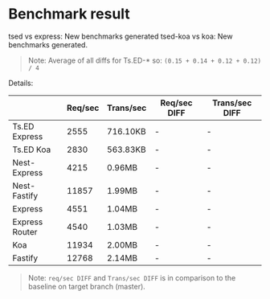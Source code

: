 # Benchmark result

tsed vs express: New benchmarks generated
tsed-koa vs koa: New benchmarks generated.

> Note: 
> Average of all diffs for Ts.ED-* so: `(0.15 + 0.14 + 0.12 + 0.12) / 4`

Details:

|                | Req/sec | Trans/sec | Req/sec DIFF | Trans/sec DIFF |
| -------------- | ------- | --------- | ------------ | -------------- |
| Ts.ED Express  | 2555    | 716.10KB  | -            | -              |
| Ts.ED Koa      | 2830    | 563.83KB  | -            | -              |
| Nest-Express   | 4215    | 0.96MB    | -            | -              |
| Nest-Fastify   | 11857   | 1.99MB    | -            | -              |
| Express        | 4551    | 1.04MB    | -            | -              |
| Express Router | 4540    | 1.03MB    | -            | -              |
| Koa            | 11934   | 2.00MB    | -            | -              |
| Fastify        | 12768   | 2.14MB    | -            | -              |

> Note:
> `req/sec DIFF` and `Trans/sec DIFF` is in comparison to the baseline on target branch (master).